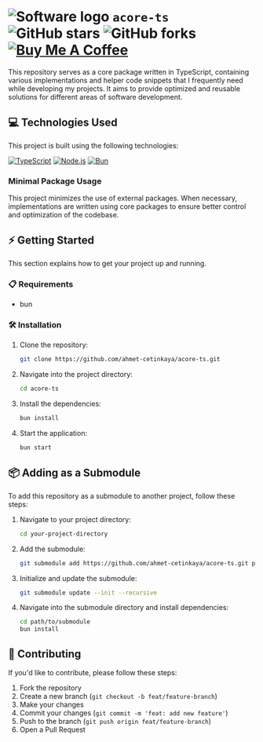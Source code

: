 # ![Software logo](https://github.com/user-attachments/assets/f05a6797-8a78-459e-858b-f733338b94ee) `acore-ts` ![GitHub stars](https://img.shields.io/github/stars/ahmet-cetinkaya/acore-ts?style=social) ![GitHub forks](https://img.shields.io/github/forks/ahmet-cetinkaya/acore-ts?style=social) [![Buy Me A Coffee](https://img.shields.io/badge/Buy%20Me%20a%20Coffee-ffdd00?&logo=buy-me-a-coffee&logoColor=black)](https://ahmetcetinkaya.me/donate)

This repository serves as a core package written in TypeScript, containing various implementations and helper code snippets that I frequently need while developing my projects. It aims to provide optimized and reusable solutions for different areas of software development.

## 💻 Technologies Used

This project is built using the following technologies:

[![TypeScript](https://img.shields.io/badge/TypeScript-007ACC?style=for-the-badge&logo=typescript&logoColor=white)](https://www.typescriptlang.org/)
[![Node.js](https://img.shields.io/badge/Node.js-339933?style=for-the-badge&logo=node.js&logoColor=white)](https://nodejs.org/)
[![Bun](https://img.shields.io/badge/Bun-000000?style=for-the-badge&logo=bun&logoColor=white)](https://bun.sh/)

### Minimal Package Usage

This project minimizes the use of external packages. When necessary, implementations are written using core packages to ensure better control and optimization of the codebase.

## ⚡ Getting Started

This section explains how to get your project up and running.

### 📋 Requirements

- bun

### 🛠️ Installation

1. Clone the repository:
   ```bash
   git clone https://github.com/ahmet-cetinkaya/acore-ts.git
   ```
2. Navigate into the project directory:
   ```bash
   cd acore-ts
   ```
3. Install the dependencies:
   ```bash
   bun install
   ```
4. Start the application:
   ```bash
   bun start
   ```

## 📦 Adding as a Submodule

To add this repository as a submodule to another project, follow these steps:

1. Navigate to your project directory:
   ```bash
   cd your-project-directory
   ```
2. Add the submodule:
   ```bash
   git submodule add https://github.com/ahmet-cetinkaya/acore-ts.git path/to/submodule
   ```
3. Initialize and update the submodule:
   ```bash
   git submodule update --init --recursive
   ```
4. Navigate into the submodule directory and install dependencies:
   ```bash
   cd path/to/submodule
   bun install
   ```

## 🤝 Contributing

If you'd like to contribute, please follow these steps:

1. Fork the repository
2. Create a new branch (`git checkout -b feat/feature-branch`)
3. Make your changes
4. Commit your changes (`git commit -m 'feat: add new feature'`)
5. Push to the branch (`git push origin feat/feature-branch`)
6. Open a Pull Request
